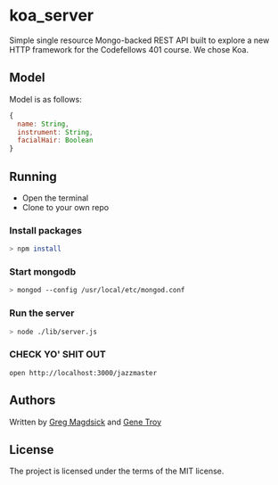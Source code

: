 # koa_server
Simple single resource Mongo-backed REST API built to explore a new HTTP framework for the Codefellows 401 course. We chose Koa.

## Model
Model is as follows:

```js
{
  name: String,
  instrument: String,
  facialHair: Boolean
}
```

## Running
  * Open the terminal
  * Clone to your own repo

### Install packages

```bash
> npm install
```

### Start mongodb

```bash
> mongod --config /usr/local/etc/mongod.conf
```

### Run the server

```bash
> node ./lib/server.js
```

### CHECK YO' SHIT OUT

```
open http://localhost:3000/jazzmaster
```

## Authors

Written by
[Greg Magdsick](https://github.com/gregmagdsick) and
[Gene Troy](https://github.com/energene)

## License

The project is licensed under the terms of the MIT license.
